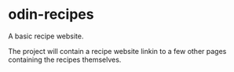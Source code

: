 # odin-recipes
A basic recipe website.

The project will contain a recipe website linkin to a few other pages containing the recipes themselves.